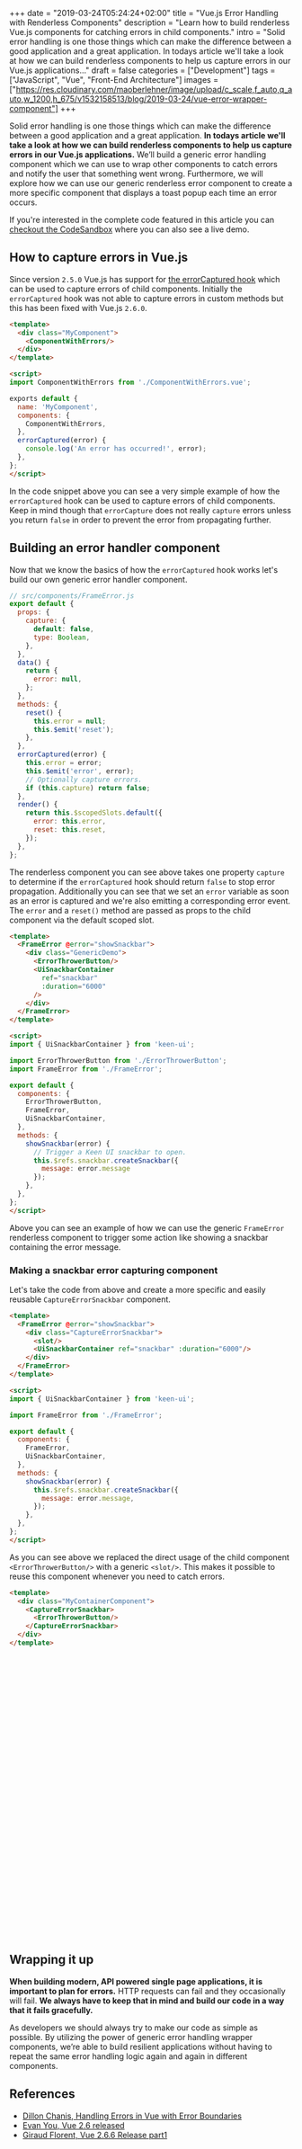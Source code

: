 +++
date = "2019-03-24T05:24:24+02:00"
title = "Vue.js Error Handling with Renderless Components"
description = "Learn how to build renderless Vue.js components for catching errors in child components."
intro = "Solid error handling is one those things which can make the difference between a good application and a great application. In todays article we'll take a look at how we can build renderless components to help us capture errors in our Vue.js applications..."
draft = false
categories = ["Development"]
tags = ["JavaScript", "Vue", "Front-End Architecture"]
images = ["https://res.cloudinary.com/maoberlehner/image/upload/c_scale,f_auto,q_auto,w_1200,h_675/v1532158513/blog/2019-03-24/vue-error-wrapper-component"]
+++

Solid error handling is one those things which can make the difference between a good application and a great application. **In todays article we'll take a look at how we can build renderless components to help us capture errors in our Vue.js applications.** We’ll build a generic error handling component which we can use to wrap other components to catch errors and notify the user that something went wrong. Furthermore, we will explore how we can use our generic renderless error component to create a more specific component that displays a toast popup each time an error occurs.

If you're interested in the complete code featured in this article you can [checkout the CodeSandbox](https://codesandbox.io/s/1889llp297?fontsize=14&module=%2Fsrc%2FApp.vue) where you can also see a live demo.

## How to capture errors in Vue.js

Since version `2.5.0` Vue.js has support for [the errorCaptured hook](https://vuejs.org/v2/api/#errorCaptured) which can be used to capture errors of child components. Initially the `errorCaptured` hook was not able to capture errors in custom methods but this has been fixed with Vue.js `2.6.0`.

```html
<template>
  <div class="MyComponent">
    <ComponentWithErrors/>
  </div>
</template>

<script>
import ComponentWithErrors from './ComponentWithErrors.vue';

exports default {
  name: 'MyComponent',
  components: {
    ComponentWithErrors,
  },
  errorCaptured(error) {
    console.log('An error has occurred!', error);
  },
};
</script>
```

In the code snippet above you can see a very simple example of how the `errorCaptured` hook can be used to capture errors of child components. Keep in mind though that `errorCapture` does not really `capture` errors unless you return `false` in order to prevent the error from propagating further.

## Building an error handler component

Now that we know the basics of how the `errorCaptured` hook works let's build our own generic error handler component.

```js
// src/components/FrameError.js
export default {
  props: {
    capture: {
      default: false,
      type: Boolean,
    },
  },
  data() {
    return {
      error: null,
    };
  },
  methods: {
    reset() {
      this.error = null;
      this.$emit('reset');
    },
  },
  errorCaptured(error) {
    this.error = error;
    this.$emit('error', error);
    // Optionally capture errors.
    if (this.capture) return false;
  },
  render() {
    return this.$scopedSlots.default({
      error: this.error,
      reset: this.reset,
    });
  },
};
```

The renderless component you can see above takes one property `capture` to determine if the `errorCaptured` hook should return `false` to stop error propagation. Additionally you can see that we set an `error` variable as soon as an error is captured and we're also emitting a corresponding error event. The `error` and a `reset()` method are passed as props to the child component via the default scoped slot.

```html
<template>
  <FrameError @error="showSnackbar">
    <div class="GenericDemo">
      <ErrorThrowerButton/>
      <UiSnackbarContainer
        ref="snackbar"
        :duration="6000"
      />
    </div>
  </FrameError>
</template>

<script>
import { UiSnackbarContainer } from 'keen-ui';

import ErrorThrowerButton from './ErrorThrowerButton';
import FrameError from './FrameError';

export default {
  components: {
    ErrorThrowerButton,
    FrameError,
    UiSnackbarContainer,
  },
  methods: {
    showSnackbar(error) {
      // Trigger a Keen UI snackbar to open.
      this.$refs.snackbar.createSnackbar({
        message: error.message
      });
    },
  },
};
</script>
```

Above you can see an example of how we can use the generic `FrameError` renderless component to trigger some action like showing a snackbar containing the error message.

### Making a snackbar error capturing component

Let's take the code from above and create a more specific and easily reusable `CaptureErrorSnackbar` component.

```html
<template>
  <FrameError @error="showSnackbar">
    <div class="CaptureErrorSnackbar">
      <slot/>
      <UiSnackbarContainer ref="snackbar" :duration="6000"/>
    </div>
  </FrameError>
</template>

<script>
import { UiSnackbarContainer } from 'keen-ui';

import FrameError from './FrameError';

export default {
  components: {
    FrameError,
    UiSnackbarContainer,
  },
  methods: {
    showSnackbar(error) {
      this.$refs.snackbar.createSnackbar({
        message: error.message,
      });
    },
  },
};
</script>
```

As you can see above we replaced the direct usage of the child component `<ErrorThrowerButton/>` with a generic `<slot/>`. This makes it possible to reuse this component whenever you need to catch errors.

```html
<template>
  <div class="MyContainerComponent">
    <CaptureErrorSnackbar>
      <ErrorThrowerButton/>
    </CaptureErrorSnackbar>
  </div>
</template>
```

<div class="c-content__broad">
  <iframe data-src="https://codesandbox.io/embed/1889llp297?fontsize=14&module=%2Fsrc%2FApp.vue" style="width:100%; height:500px; border:0; border-radius: 4px; overflow:hidden;" sandbox="allow-modals allow-forms allow-popups allow-scripts allow-same-origin"></iframe>
</div>

## Wrapping it up

**When building modern, API powered single page applications, it is important to plan for errors.** HTTP requests can fail and they occasionally will fail. **We always have to keep that in mind and build our code in a way that it fails gracefully.**

As developers we should always try to make our code as simple as possible. By utilizing the power of generic error handling wrapper components, we’re able to build resilient applications without having to repeat the same error handling logic again and again in different components.
	
## References

- [Dillon Chanis, Handling Errors in Vue with Error Boundaries](https://medium.com/@dillonchanis/handling-errors-in-vue-with-error-boundaries-91f6ead0093b)
- [Evan You, Vue 2.6 released](https://medium.com/the-vue-point/vue-2-6-released-66aa6c8e785e)
- [Giraud Florent, Vue 2.6.6 Release part1](https://dev.to/f3ltron/vue-266-release-part1-23b4)
